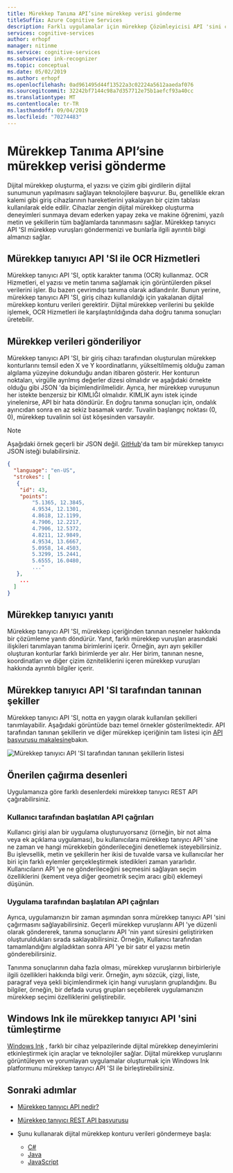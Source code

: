 ```yaml
---
title: Mürekkep Tanıma API’sine mürekkep verisi gönderme
titleSuffix: Azure Cognitive Services
description: Farklı uygulamalar için mürekkep Çözümleyicisi API 'sini çağırma hakkında bilgi edinin
services: cognitive-services
author: erhopf
manager: nitinme
ms.service: cognitive-services
ms.subservice: ink-recognizer
ms.topic: conceptual
ms.date: 05/02/2019
ms.author: erhopf
ms.openlocfilehash: 0ad961495d44f13522a3c02224a5612aaedaf076
ms.sourcegitcommit: 32242bf7144c98a7d357712e75b1aefcf93a40cc
ms.translationtype: MT
ms.contentlocale: tr-TR
ms.lasthandoff: 09/04/2019
ms.locfileid: "70274483"
---
```

# <a name="send-ink-data-to-the-ink-recognizer-api"></a>Mürekkep Tanıma API’sine mürekkep verisi gönderme 

Dijital mürekkep oluşturma, el yazısı ve çizim gibi girdilerin dijital sunumunun yapılmasını sağlayan teknolojilere başvurur. Bu, genellikle ekran kalemi gibi giriş cihazlarının hareketlerini yakalayan bir çizim tablası kullanılarak elde edilir. Cihazlar zengin dijital mürekkep oluşturma deneyimleri sunmaya devam ederken yapay zeka ve makine öğrenimi, yazılı metin ve şekillerin tüm bağlamlarda tanınmasını sağlar. Mürekkep tanıyıcı API 'SI mürekkep vuruşları göndermenizi ve bunlarla ilgili ayrıntılı bilgi almanızı sağlar. 

## <a name="the-ink-recognizer-api-vs-ocr-services"></a>Mürekkep tanıyıcı API 'SI ile OCR Hizmetleri

Mürekkep tanıyıcı API 'SI, optik karakter tanıma (OCR) kullanmaz. OCR Hizmetleri, el yazısı ve metin tanıma sağlamak için görüntülerden piksel verilerini işler. Bu bazen çevrimdışı tanıma olarak adlandırılır. Bunun yerine, mürekkep tanıyıcı API 'SI, giriş cihazı kullanıldığı için yakalanan dijital mürekkep konturu verileri gerektirir. Dijital mürekkep verilerini bu şekilde işlemek, OCR Hizmetleri ile karşılaştırıldığında daha doğru tanıma sonuçları üretebilir. 

## <a name="sending-ink-data"></a>Mürekkep verileri gönderiliyor

Mürekkep tanıyıcı API 'SI, bir giriş cihazı tarafından oluşturulan mürekkep konturlarını temsil eden X ve Y koordinatlarını, yükseltilmemiş olduğu zaman algılama yüzeyine dokunduğu andan itibaren gösterir. Her konturun noktaları, virgülle ayrılmış değerler dizesi olmalıdır ve aşağıdaki örnekte olduğu gibi JSON 'da biçimlendirilmelidir. Ayrıca, her mürekkep vuruşunun her istekte benzersiz bir KIMLIĞI olmalıdır. KIMLIK aynı istek içinde yinelenirse, API bir hata döndürür. En doğru tanıma sonuçları için, ondalık ayırıcıdan sonra en az sekiz basamak vardır. Tuvalin başlangıç noktası (0, 0), mürekkep tuvalinin sol üst köşesinden varsayılır.

> [!NOTE]
> Aşağıdaki örnek geçerli bir JSON değil. [GitHub](https://go.microsoft.com/fwlink/?linkid=2089909)'da tam bir mürekkep tanıyıcı JSON isteği bulabilirsiniz.
 
```json
{
  "language": "en-US",
  "strokes": [
   {
    "id": 43,
    "points": 
        "5.1365, 12.3845,
        4.9534, 12.1301,
        4.8618, 12.1199,
        4.7906, 12.2217,
        4.7906, 12.5372,
        4.8211, 12.9849,
        4.9534, 13.6667,
        5.0958, 14.4503,
        5.3299, 15.2441,
        5.6555, 16.0480,
        ..."
   },
    ...
  ]
}
```

## <a name="ink-recognizer-response"></a>Mürekkep tanıyıcı yanıtı

Mürekkep tanıyıcı API 'SI, mürekkep içeriğinden tanınan nesneler hakkında bir çözümleme yanıtı döndürür. Yanıt, farklı mürekkep vuruşları arasındaki ilişkileri tanımlayan tanıma birimlerini içerir. Örneğin, ayrı ayrı şekiller oluşturan konturlar farklı birimlerde yer alır. Her birim, tanınan nesne, koordinatları ve diğer çizim özniteliklerini içeren mürekkep vuruşları hakkında ayrıntılı bilgiler içerir.

## <a name="shapes-recognized-by-the-ink-recognizer-api"></a>Mürekkep tanıyıcı API 'SI tarafından tanınan şekiller

Mürekkep tanıyıcı API 'SI, notta en yaygın olarak kullanılan şekilleri tanımlayabilir. Aşağıdaki görüntüde bazı temel örnekler gösterilmektedir. API tarafından tanınan şekillerin ve diğer mürekkep içeriğinin tam listesi için [API başvurusu makalesine](https://go.microsoft.com/fwlink/?linkid=2089907)bakın. 

![Mürekkep tanıyıcı API 'SI tarafından tanınan şekillerin listesi](../media/shapes.png)

## <a name="recommended-calling-patterns"></a>Önerilen çağırma desenleri

Uygulamanıza göre farklı desenlerdeki mürekkep tanıyıcı REST API çağırabilirsiniz. 

### <a name="user-initiated-api-calls"></a>Kullanıcı tarafından başlatılan API çağrıları

Kullanıcı girişi alan bir uygulama oluşturuyorsanız (örneğin, bir not alma veya ek açıklama uygulaması), bu kullanıcılara mürekkep tanıyıcı API 'sine ne zaman ve hangi mürekkebin gönderileceğini denetlemek isteyebilirsiniz. Bu işlevsellik, metin ve şekillerin her ikisi de tuvalde varsa ve kullanıcılar her biri için farklı eylemler gerçekleştirmek istedikleri zaman yararlıdır. Kullanıcıların API 'ye ne gönderileceğini seçmesini sağlayan seçim özelliklerini (kement veya diğer geometrik seçim aracı gibi) eklemeyi düşünün.  

### <a name="app-initiated-api-calls"></a>Uygulama tarafından başlatılan API çağrıları

Ayrıca, uygulamanızın bir zaman aşımından sonra mürekkep tanıyıcı API 'sini çağırmasını sağlayabilirsiniz. Geçerli mürekkep vuruşlarını API 'ye düzenli olarak göndererek, tanıma sonuçlarını API 'nin yanıt süresini geliştirirken oluşturuldukları sırada saklayabilirsiniz. Örneğin, Kullanıcı tarafından tamamlandığını algıladıktan sonra API 'ye bir satır el yazısı metin gönderebilirsiniz. 

Tanınma sonuçlarının daha fazla olması, mürekkep vuruşlarının birbirleriyle ilgili özellikleri hakkında bilgi verir. Örneğin, aynı sözcük, çizgi, liste, paragraf veya şekli biçimlendirmek için hangi vuruşların gruplandığını. Bu bilgiler, örneğin, bir defada vuruş grupları seçebilerek uygulamanızın mürekkep seçimi özelliklerini geliştirebilir.

## <a name="integrate-the-ink-recognizer-api-with-windows-ink"></a>Windows Ink ile mürekkep tanıyıcı API 'sini tümleştirme

[Windows Ink](https://docs.microsoft.com/windows/uwp/design/input/pen-and-stylus-interactions) , farklı bir cihaz yelpazilerinde dijital mürekkep deneyimlerini etkinleştirmek için araçlar ve teknolojiler sağlar. Dijital mürekkep vuruşlarını görüntüleyen ve yorumlayan uygulamalar oluşturmak için Windows Ink platformunu mürekkep tanıyıcı API 'SI ile birleştirebilirsiniz.

## <a name="next-steps"></a>Sonraki adımlar

* [Mürekkep tanıyıcı API nedir?](../overview.md)
* [Mürekkep tanıyıcı REST API başvurusu](https://go.microsoft.com/fwlink/?linkid=2089907)

* Şunu kullanarak dijital mürekkep konturu verileri göndermeye başla:
    * [C#](../quickstarts/csharp.md)
    * [Java](../quickstarts/java.md)
    * [JavaScript](../quickstarts/javascript.md)
